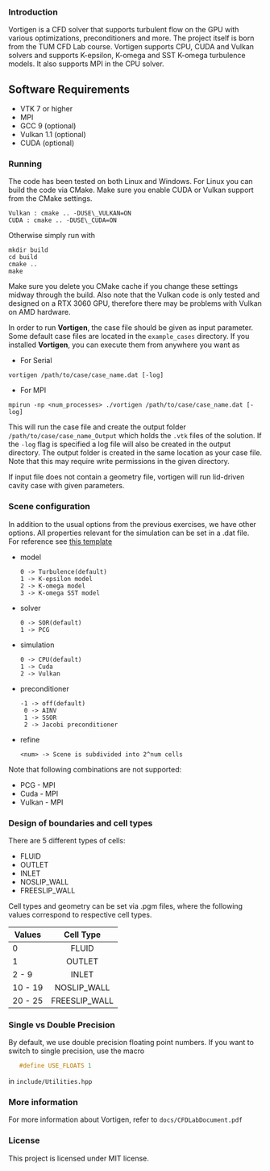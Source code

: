 ### Introduction

Vortigen is a CFD solver that supports turbulent flow on the GPU with various optimizations, preconditioners and more. The project itself is born from the TUM CFD Lab course. 
Vortigen supports CPU, CUDA and Vulkan solvers and supports K-epsilon, K-omega and SST K-omega turbulence models. It also supports MPI in the CPU solver.

## Software Requirements

* VTK 7 or higher
* MPI
* GCC 9 (optional)
* Vulkan 1.1 (optional)
* CUDA (optional)

### Running
The code has been tested on both Linux and Windows. For Linux you can build the code via CMake.
Make sure you enable CUDA or Vulkan support from the CMake settings.
```
Vulkan : cmake .. -DUSE\_VULKAN=ON
CUDA : cmake .. -DUSE\_CUDA=ON
```
Otherwise simply run with
```
mkdir build
cd build
cmake ..
make
```
Make sure you delete you CMake cache if you change these settings midway through the build. 
Also note that the Vulkan code is only tested and designed on a RTX 3060 GPU, therefore there may be problems with Vulkan on AMD hardware.

In order to run **Vortigen**, the case file should be given as input parameter. Some default case files are located in the `example_cases` directory. If you installed **Vortigen**, you can execute them from anywhere you want as  
* For Serial

```shell
vortigen /path/to/case/case_name.dat [-log]
```
* For MPI
```
mpirun -np <num_processes> ./vortigen /path/to/case/case_name.dat [-log] 
```

This will run the case file and create the output folder `/path/to/case/case_name_Output` which holds the `.vtk` files of the solution. If the `-log` flag is specified a log file will also be created in the output directory. The output folder is created in the same location as your case file. Note that this may require write permissions in the given directory.

If input file does not contain a geometry file, vortigen will run lid-driven cavity case with given parameters.

### Scene configuration
In addition to the usual options from the previous exercises, we have other options. All properties relevant for the simulation can be set in a .dat file.  
For reference see [this template](TEMPLATE.dat)

* model
  ```
  0 -> Turbulence(default)
  1 -> K-epsilon model
  2 -> K-omega model
  3 -> K-omega SST model  
  ```
* solver
  ```
  0 -> SOR(default)
  1 -> PCG
  ```
* simulation
  ```
  0 -> CPU(default)
  1 -> Cuda
  2 -> Vulkan
  ```
* preconditioner
  ```
  -1 -> off(default)
   0 -> AINV
   1 -> SSOR
   2 -> Jacobi preconditioner
   ```
* refine
  ```
  <num> -> Scene is subdivided into 2^num cells
   ```   
Note that following combinations are not supported:
  * PCG - MPI
  * Cuda - MPI
  * Vulkan - MPI

### Design of boundaries and cell types

There are 5 different types of cells:

* FLUID
* OUTLET
* INLET
* NOSLIP_WALL
* FREESLIP_WALL

Cell types and geometry can be set via .pgm files, where the following values correspond to respective cell types.

| Values    | Cell Type     |
| --------- |:-------------:|
| 0         | FLUID         |
| 1         | OUTLET        |
| 2 - 9     | INLET         |
| 10 - 19   | NOSLIP_WALL   |
| 20 - 25   | FREESLIP_WALL |


### Single vs Double Precision

By default, we use double precision floating point numbers. If you want to switch to single precision, use the macro 
```C++
   #define USE_FLOATS 1
```
in `include/Utilities.hpp`


### More information

For more information about Vortigen, refer to  `docs/CFDLabDocument.pdf`

### License

This project is licensed under MIT license.
